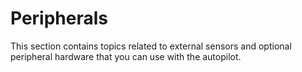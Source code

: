 # Peripherals

This section contains topics related to external sensors and 
optional peripheral hardware that you can use with the autopilot.
